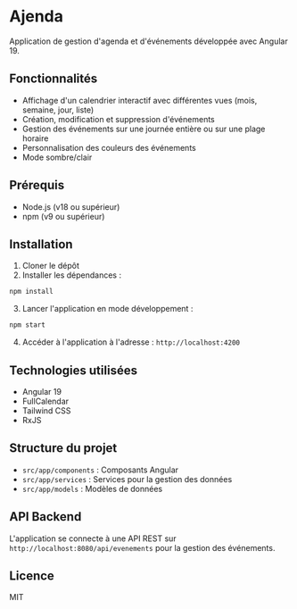 # Ajenda

Application de gestion d'agenda et d'événements développée avec Angular 19.

## Fonctionnalités

- Affichage d'un calendrier interactif avec différentes vues (mois, semaine, jour, liste)
- Création, modification et suppression d'événements
- Gestion des événements sur une journée entière ou sur une plage horaire
- Personnalisation des couleurs des événements
- Mode sombre/clair

## Prérequis

- Node.js (v18 ou supérieur)
- npm (v9 ou supérieur)

## Installation

1. Cloner le dépôt
2. Installer les dépendances :

```bash
npm install
```

3. Lancer l'application en mode développement :

```bash
npm start
```

4. Accéder à l'application à l'adresse : `http://localhost:4200`

## Technologies utilisées

- Angular 19
- FullCalendar
- Tailwind CSS
- RxJS

## Structure du projet

- `src/app/components` : Composants Angular
- `src/app/services` : Services pour la gestion des données
- `src/app/models` : Modèles de données

## API Backend

L'application se connecte à une API REST sur `http://localhost:8080/api/evenements` pour la gestion des événements.

## Licence

MIT
